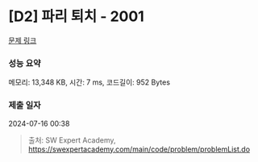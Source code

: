 # [D2] 파리 퇴치 - 2001 

[문제 링크](https://swexpertacademy.com/main/code/problem/problemDetail.do?contestProbId=AV5PzOCKAigDFAUq) 

### 성능 요약

메모리: 13,348 KB, 시간: 7 ms, 코드길이: 952 Bytes

### 제출 일자

2024-07-16 00:38



> 출처: SW Expert Academy, https://swexpertacademy.com/main/code/problem/problemList.do